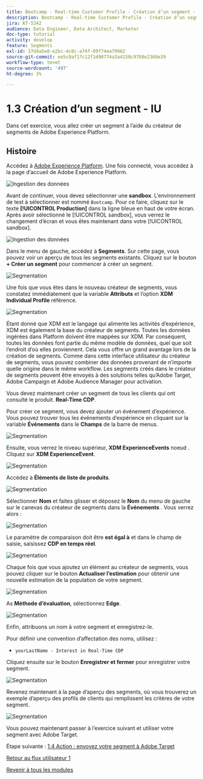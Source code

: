 ```yaml
---
title: Bootcamp - Real-time Customer Profile - Création d’un segment - interface utilisateur
description: Bootcamp - Real-time Customer Profile - Création d’un segment - interface utilisateur
jira: KT-5342
audience: Data Engineer, Data Architect, Marketer
doc-type: tutorial
activity: develop
feature: Segments
exl-id: 37d4a5e8-e2bc-4c8c-a74f-09f74ea79962
source-git-commit: ee5c0af17c12f1d90774a3a4150c9788e2368e39
workflow-type: tm+mt
source-wordcount: '497'
ht-degree: 3%

---
```


# 1.3 Création d’un segment - IU

Dans cet exercice, vous allez créer un segment à l’aide du créateur de segments de Adobe Experience Platform.

## Histoire

Accédez à [Adobe Experience Platform](https://experience.adobe.com/platform). Une fois connecté, vous accédez à la page d’accueil de Adobe Experience Platform.

![Ingestion des données](./images/home.png)

Avant de continuer, vous devez sélectionner une **sandbox**. L’environnement de test à sélectionner est nommé ``Bootcamp``. Pour ce faire, cliquez sur le texte **[!UICONTROL Production]** dans la ligne bleue en haut de votre écran. Après avoir sélectionné le [!UICONTROL sandbox], vous verrez le changement d’écran et vous êtes maintenant dans votre [!UICONTROL sandbox].

![Ingestion des données](./images/sb1.png)

Dans le menu de gauche, accédez à **Segments**. Sur cette page, vous pouvez voir un aperçu de tous les segments existants. Cliquez sur le bouton **+ Créer un segment** pour commencer à créer un segment.

![Segmentation](./images/menuseg.png)

Une fois que vous êtes dans le nouveau créateur de segments, vous constatez immédiatement que la variable **Attributs** et l’option **XDM Individual Profile** référence.

![Segmentation](./images/segmentationui.png)

Étant donné que XDM est le langage qui alimente les activités d’expérience, XDM est également la base du créateur de segments. Toutes les données ingérées dans Platform doivent être mappées sur XDM. Par conséquent, toutes les données font partie du même modèle de données, quel que soit l’endroit d’où elles proviennent. Cela vous offre un grand avantage lors de la création de segments. Comme dans cette interface utilisateur du créateur de segments, vous pouvez combiner des données provenant de n’importe quelle origine dans le même workflow. Les segments créés dans le créateur de segments peuvent être envoyés à des solutions telles qu’Adobe Target, Adobe Campaign et Adobe Audience Manager pour activation.

Vous devez maintenant créer un segment de tous les clients qui ont consulté le produit. **Real-Time CDP**.

Pour créer ce segment, vous devez ajouter un événement d’expérience. Vous pouvez trouver tous les événements d’expérience en cliquant sur la variable **Événements** dans le **Champs** de la barre de menus.

![Segmentation](./images/findee.png)

Ensuite, vous verrez le niveau supérieur, **XDM ExperienceEvents** noeud . Cliquez sur **XDM ExperienceEvent**.

![Segmentation](./images/see.png)

Accédez à **Éléments de liste de produits**.

![Segmentation](./images/plitems.png)

Sélectionner **Nom** et faites glisser et déposez le **Nom** du menu de gauche sur le canevas du créateur de segments dans la **Événements** . Vous verrez alors :

![Segmentation](./images/eewebpdtlname.png)

Le paramètre de comparaison doit être **est égal à** et dans le champ de saisie, saisissez **CDP en temps réel**.

![Segmentation](./images/pv.png)

Chaque fois que vous ajoutez un élément au créateur de segments, vous pouvez cliquer sur le bouton **Actualiser l’estimation** pour obtenir une nouvelle estimation de la population de votre segment.

![Segmentation](./images/refreshest.png)

As **Méthode d’évaluation**, sélectionnez **Edge**.

![Segmentation](./images/evedge.png)

Enfin, attribuons un nom à votre segment et enregistrez-le.

Pour définir une convention d’affectation des noms, utilisez :

- `yourLastName - Interest in Real-Time CDP`

Cliquez ensuite sur le bouton **Enregistrer et fermer** pour enregistrer votre segment.

![Segmentation](./images/segmentname.png)

Revenez maintenant à la page d’aperçu des segments, où vous trouverez un exemple d’aperçu des profils de clients qui remplissent les critères de votre segment.

![Segmentation](./images/savedsegment.png)

Vous pouvez maintenant passer à l’exercice suivant et utiliser votre segment avec Adobe Target.

Étape suivante : [1.4 Action : envoyez votre segment à Adobe Target](./ex4.md)

[Retour au flux utilisateur 1](./uc1.md)

[Revenir à tous les modules](../../overview.md)

